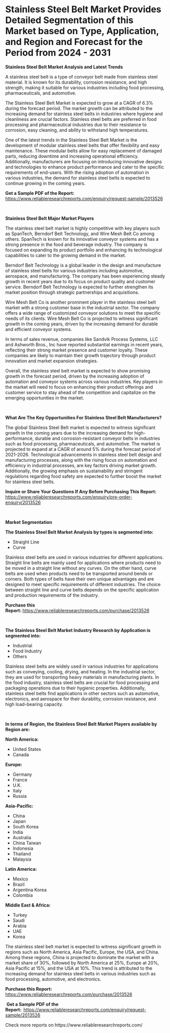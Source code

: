 <p><h1>Stainless Steel Belt Market Provides Detailed Segmentation of this Market based on Type, Application, and Region and Forecast for the Period from 2024 - 2031</h1></p><p><strong>Stainless Steel Belt Market Analysis and Latest Trends</strong></p>
<p><p>A stainless steel belt is a type of conveyor belt made from stainless steel material. It is known for its durability, corrosion resistance, and high strength, making it suitable for various industries including food processing, pharmaceuticals, and automotive.</p><p>The Stainless Steel Belt Market is expected to grow at a CAGR of 6.3% during the forecast period. The market growth can be attributed to the increasing demand for stainless steel belts in industries where hygiene and cleanliness are crucial factors. Stainless steel belts are preferred in food processing and pharmaceutical industries due to their resistance to corrosion, easy cleaning, and ability to withstand high temperatures.</p><p>One of the latest trends in the Stainless Steel Belt Market is the development of modular stainless steel belts that offer flexibility and easy maintenance. These modular belts allow for easy replacement of damaged parts, reducing downtime and increasing operational efficiency. Additionally, manufacturers are focusing on introducing innovative designs and technologies to enhance product performance and cater to the specific requirements of end-users. With the rising adoption of automation in various industries, the demand for stainless steel belts is expected to continue growing in the coming years.</p></p>
<p><strong>Get a Sample PDF of the Report:&nbsp;</strong> <a href="https://www.reliableresearchreports.com/enquiry/request-sample/2013526">https://www.reliableresearchreports.com/enquiry/request-sample/2013526</a></p>
<p>&nbsp;</p>
<p><strong>Stainless Steel Belt Major Market Players</strong></p>
<p><p>The stainless steel belt market is highly competitive with key players such as SpanTech, Berndorf Belt Technology, and Wire Mesh Belt Co among others. SpanTech is known for its innovative conveyor systems and has a strong presence in the food and beverage industry. The company is focused on expanding its product portfolio and enhancing its technological capabilities to cater to the growing demand in the market.</p><p>Berndorf Belt Technology is a global leader in the design and manufacture of stainless steel belts for various industries including automotive, aerospace, and manufacturing. The company has been experiencing steady growth in recent years due to its focus on product quality and customer service. Berndorf Belt Technology is expected to further strengthen its market position through strategic partnerships and acquisitions.</p><p>Wire Mesh Belt Co is another prominent player in the stainless steel belt market with a strong customer base in the industrial sector. The company offers a wide range of customized conveyor solutions to meet the specific needs of its clients. Wire Mesh Belt Co is projected to witness significant growth in the coming years, driven by the increasing demand for durable and efficient conveyor systems.</p><p>In terms of sales revenue, companies like Sandvik Process Systems, LLC and Ashworth Bros., Inc have reported substantial earnings in recent years, reflecting their strong market presence and customer loyalty. These companies are likely to maintain their growth trajectory through product innovation and market expansion strategies.</p><p>Overall, the stainless steel belt market is expected to show promising growth in the forecast period, driven by the increasing adoption of automation and conveyor systems across various industries. Key players in the market will need to focus on enhancing their product offerings and customer service to stay ahead of the competition and capitalize on the emerging opportunities in the market.</p></p>
<p>&nbsp;</p>
<p><strong>What Are The Key Opportunities For Stainless Steel Belt Manufacturers?</strong></p>
<p><p>The global Stainless Steel Belt market is expected to witness significant growth in the coming years due to the increasing demand for high-performance, durable and corrosion-resistant conveyor belts in industries such as food processing, pharmaceuticals, and automotive. The market is projected to expand at a CAGR of around 5% during the forecast period of 2021-2026. Technological advancements in stainless steel belt design and manufacturing processes, along with the rising focus on automation and efficiency in industrial processes, are key factors driving market growth. Additionally, the growing emphasis on sustainability and stringent regulations regarding food safety are expected to further boost the market for stainless steel belts.</p></p>
<p><strong>Inquire or Share Your Questions If Any Before Purchasing This Report:</strong> <a href="https://www.reliableresearchreports.com/enquiry/pre-order-enquiry/2013526">https://www.reliableresearchreports.com/enquiry/pre-order-enquiry/2013526</a></p>
<p>&nbsp;</p>
<p><strong>Market Segmentation</strong></p>
<p><strong>The Stainless Steel Belt Market Analysis by types is segmented into:</strong></p>
<p><ul><li>Straight Line</li><li>Curve</li></ul></p>
<p><p>Stainless steel belts are used in various industries for different applications. Straight line belts are mainly used for applications where products need to be moved in a straight line without any curves. On the other hand, curve belts are used when products need to be transported around bends or corners. Both types of belts have their own unique advantages and are designed to meet specific requirements of different industries. The choice between straight line and curve belts depends on the specific application and production requirements of the industry.</p></p>
<p><strong>Purchase this Report:&nbsp;</strong><a href="https://www.reliableresearchreports.com/purchase/2013526">https://www.reliableresearchreports.com/purchase/2013526</a></p>
<p>&nbsp;</p>
<p><strong>The Stainless Steel Belt Market Industry Research by Application is segmented into:</strong></p>
<p><ul><li>Industrial</li><li>Food Industry</li><li>Others</li></ul></p>
<p><p>Stainless steel belts are widely used in various industries for applications such as conveying, cooling, drying, and heating. In the industrial sector, they are used for transporting heavy materials in manufacturing plants. In the food industry, stainless steel belts are crucial for food processing and packaging operations due to their hygienic properties. Additionally, stainless steel belts find applications in other sectors such as automotive, electronics, and aerospace for their durability, corrosion resistance, and high load-bearing capacity.</p></p>
<p>&nbsp;</p>
<p><strong>In terms of Region, the Stainless Steel Belt Market Players available by Region are:</strong></p>
<p>
    <p> <strong> North America: </strong>
        <ul>
            <li>United States</li>
            <li>Canada</li>
        </ul>
        </p> 
    <p> <strong> Europe: </strong>
        <ul>
            <li>Germany</li>
            <li>France</li>
            <li>U.K.</li>
            <li>Italy</li>
            <li>Russia</li>
        </ul>
        </p> 
    <p> <strong> Asia-Pacific: </strong>
        <ul>
            <li>China</li>
            <li>Japan</li>
            <li>South Korea</li>
            <li>India</li>
            <li>Australia</li>
            <li>China Taiwan</li>
            <li>Indonesia</li>
            <li>Thailand</li>
            <li>Malaysia</li>
        </ul>
        </p> 
    <p> <strong> Latin America: </strong>
        <ul>
            <li>Mexico</li>
            <li>Brazil</li>
            <li>Argentina Korea</li>
            <li>Colombia</li>
        </ul>
        </p> 
    <p> <strong> Middle East & Africa: </strong>
        <ul>
            <li>Turkey</li>
            <li>Saudi</li>
            <li>Arabia</li>
            <li>UAE</li>
            <li>Korea</li>
        </ul>
    </p>
    </p>
<p><p>The stainless steel belt market is expected to witness significant growth in regions such as North America, Asia Pacific, Europe, the USA, and China. Among these regions, China is projected to dominate the market with a market share of 30%, followed by North America at 25%, Europe at 20%, Asia Pacific at 15%, and the USA at 10%. This trend is attributed to the increasing demand for stainless steel belts in various industries such as food processing, automotive, and electronics.</p></p>
<p><strong>Purchase this Report: </strong><a href="https://www.reliableresearchreports.com/purchase/2013526">https://www.reliableresearchreports.com/purchase/2013526</a></p>
<p>&nbsp;<strong>Get a Sample PDF of the Report:&nbsp;&nbsp;</strong><a href="https://www.reliableresearchreports.com/enquiry/request-sample/2013526">https://www.reliableresearchreports.com/enquiry/request-sample/2013526</a></p>
<p><strong></strong></p>
<p>Check more reports on https://www.reliableresearchreports.com/</p>
